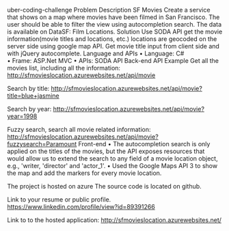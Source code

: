uber-coding-challenge
Problem Description
SF Movies
Create a service that shows on a map where movies have been filmed in San Francisco. The user should be able to filter the view using autocompletion search.
The data is available on DataSF: Film Locations.
Solution
Use SODA API get the movie information(movie titles and locations, etc.) locations are geocoded on the server side using google map API. Get movie title input from client side and with jQuery autocomplete.
Language and APIs
•	Language: C#  
•	Frame: ASP.Net MVC 
•	APIs: SODA API
Back-end
API Example
Get all the movies list, including all the information:
http://sfmovieslocation.azurewebsites.net/api/movie 

Search by title:
http://sfmovieslocation.azurewebsites.net/api/movie?title=blue+jasmine 

Search by year:
http://sfmovieslocation.azurewebsites.net/api/movie?year=1998 

Fuzzy search, search all movie related information:
http://sfmovieslocation.azurewebsites.net/api/movie?fuzzysearch=Paramount
Front-end
•	The autocompletion search is only applied on the titles of the movies, but the API exposes resources that would allow us to extend the search to any field of a movie location object, e.g., 'writer, 'director' and 'actor_1'.
•	Used the Google Maps API 3 to show the map and add the markers for every movie location.


The project is hosted on azure
The source code is located on github.

Link to your resume or public profile. https://www.linkedin.com/profile/view?id=89391266

Link to to the hosted application: http://sfmovieslocation.azurewebsites.net/
